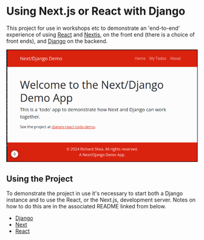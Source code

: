 # Using Next.js or React with Django

This project for use in workshops etc to demonstrate an 'end-to-end' experience of using [React](https://react.dev/) and [Nextjs](https://nextjs.org/docs), on the front end (there is a choice of front ends), and [Django](https://www.djangoproject.com/) on the backend.


![Screenshot of nextjs frontend.](doco_assets/README.md-assets/nextjs-home-splash.png)


## Using the Project

To demonstrate the project in use it's necessary to start both a Django instance and to use the React, or the Next.js, development server. Notes on how to do this are in the associated README linked from below.


- [Django](./README_DJANGO.md)
- [Next](./README_NEXT.md)
- [React](./README_React.md)


